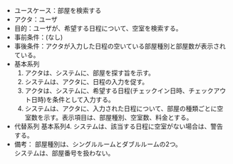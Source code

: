 - ユースケース：部屋を検索する
- アクタ：ユーザ
- 目的：ユーザが、希望する日程について、空室を検索する。
- 事前条件：(なし)
- 事後条件：アクタが入力した日程の空いている部屋種別と部屋数が表示されている。
- 基本系列
  1. アクタは、システムに、部屋を探す旨を示す。
  2. システムは、アクタに、日程の入力を促す。
  3. アクタは、システムに、希望する日程(チェックイン日時、チェックアウト日時)を条件として入力する。
  4. システムは、アクタに、入力された日程について、部屋の種類ごとに空室数を示す。表示項目は、部屋種別、空室数、料金とする。
- 代替系列
  基本系列4. システムは、該当する日程に空室がない場合は、警告する。
- 備考：
  部屋種別は、シングルルームとダブルルームの2つ。\
  システムは、部屋番号を扱わない。
